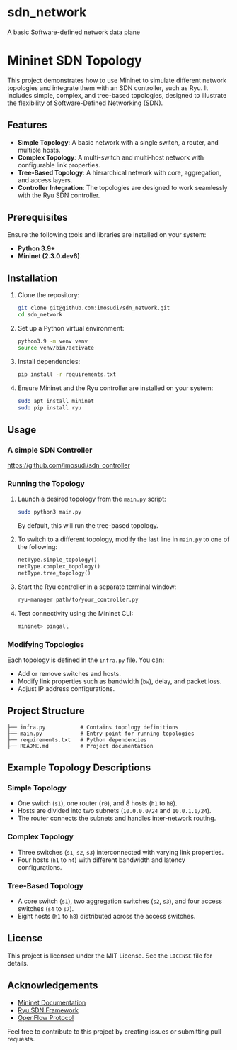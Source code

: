 # sdn_network
A basic Software-defined network  data plane
# Mininet SDN Topology

This project demonstrates how to use Mininet to simulate different network topologies and integrate them with an SDN controller, such as Ryu. It includes simple, complex, and tree-based topologies, designed to illustrate the flexibility of Software-Defined Networking (SDN).

## Features

- **Simple Topology**: A basic network with a single switch, a router, and multiple hosts.
- **Complex Topology**: A multi-switch and multi-host network with configurable link properties.
- **Tree-Based Topology**: A hierarchical network with core, aggregation, and access layers.
- **Controller Integration**: The topologies are designed to work seamlessly with the Ryu SDN controller.

## Prerequisites

Ensure the following tools and libraries are installed on your system:

- **Python 3.9+**
- **Mininet (2.3.0.dev6)**

## Installation

1. Clone the repository:
   ```bash
   git clone git@github.com:imosudi/sdn_network.git
   cd sdn_network
   ```

2. Set up a Python virtual environment:
   ```bash
   python3.9 -m venv venv
   source venv/bin/activate
   ```

3. Install dependencies:
   ```bash
   pip install -r requirements.txt
   ```

4. Ensure Mininet and the Ryu controller are installed on your system:
   ```bash
   sudo apt install mininet
   sudo pip install ryu
   ```

## Usage

### A simple SDN Controller 

https://github.com/imosudi/sdn_controller

### Running the Topology

1. Launch a desired topology from the `main.py` script:
   ```bash
   sudo python3 main.py
   ```

   By default, this will run the tree-based topology.

2. To switch to a different topology, modify the last line in `main.py` to one of the following:
   ```python
   netType.simple_topology()
   netType.complex_topology()
   netType.tree_topology()
   ```

3. Start the Ryu controller in a separate terminal window:
   ```bash
   ryu-manager path/to/your_controller.py
   ```

4. Test connectivity using the Mininet CLI:
   ```bash
   mininet> pingall
   ```

### Modifying Topologies

Each topology is defined in the `infra.py` file. You can:

- Add or remove switches and hosts.
- Modify link properties such as bandwidth (`bw`), delay, and packet loss.
- Adjust IP address configurations.

## Project Structure

```
├── infra.py           # Contains topology definitions
├── main.py            # Entry point for running topologies
├── requirements.txt   # Python dependencies
├── README.md          # Project documentation
```

## Example Topology Descriptions

### Simple Topology
- One switch (`s1`), one router (`r0`), and 8 hosts (`h1` to `h8`).
- Hosts are divided into two subnets (`10.0.0.0/24` and `10.0.1.0/24`).
- The router connects the subnets and handles inter-network routing.

### Complex Topology
- Three switches (`s1`, `s2`, `s3`) interconnected with varying link properties.
- Four hosts (`h1` to `h4`) with different bandwidth and latency configurations.

### Tree-Based Topology
- A core switch (`s1`), two aggregation switches (`s2`, `s3`), and four access switches (`s4` to `s7`).
- Eight hosts (`h1` to `h8`) distributed across the access switches.

## License

This project is licensed under the MIT License. See the `LICENSE` file for details.

## Acknowledgements

- [Mininet Documentation](http://mininet.org/)
- [Ryu SDN Framework](https://osrg.github.io/ryu/)
- [OpenFlow Protocol](https://opennetworking.org/openflow/)



Feel free to contribute to this project by creating issues or submitting pull requests.
